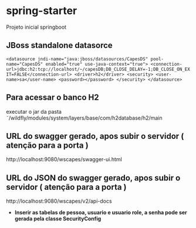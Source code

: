 # spring-starter
Projeto inicial springboot


## JBoss standalone datasorce
`<datasource jndi-name="java:jboss/datasources/CapesDS" pool-name="CapesDS" enabled="true" use-java-context="true">
    <connection-url>jdbc:h2:tcp://localhost/~/capesDB;DB_CLOSE_DELAY=-1;DB_CLOSE_ON_EXIT=FALSE</connection-url>
    <driver>h2</driver>
    <security>
        <user-name>sa</user-name>
        <password></password>
    </security>
</datasource>`

## Para acessar o banco H2
executar o jar da pasta 
˜/wildfly/modules/system/layers/base/com/h2database/h2/main

## URL do swagger gerado, apos subir o servidor ( atenção para a porta )
http://localhost:9080/wscapes/swagger-ui.html

## URL do JSON do swagger gerado, apos subir o servidor ( atenção para a porta )
http://localhost:9080/wscapes/v2/api-docs


* **Inserir as tabelas de pessoa, usuario e usuario role, a senha pode ser gerada pela classe SecurityConfig**
